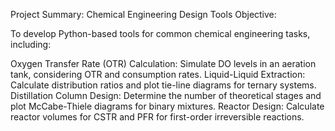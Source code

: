 Project Summary: Chemical Engineering Design Tools
Objective:

To develop Python-based tools for common chemical engineering tasks, including:

Oxygen Transfer Rate (OTR) Calculation: Simulate DO levels in an aeration tank, considering OTR and consumption rates.
Liquid-Liquid Extraction: Calculate distribution ratios and plot tie-line diagrams for ternary systems.
Distillation Column Design: Determine the number of theoretical stages and plot McCabe-Thiele diagrams for binary mixtures.
Reactor Design: Calculate reactor volumes for CSTR and PFR for first-order irreversible reactions.
